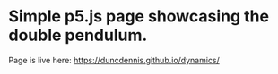 # Simple p5.js page showcasing the double pendulum. 

Page is live here: https://duncdennis.github.io/dynamics/
